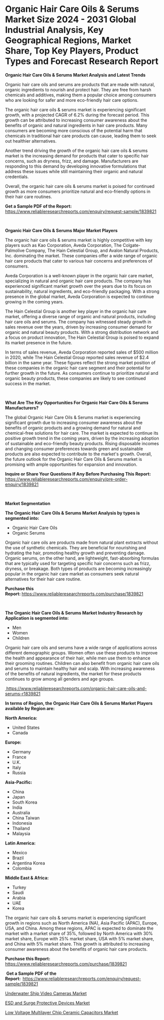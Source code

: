 <p><h1>Organic Hair Care Oils & Serums Market Size 2024 - 2031 Global Industrial Analysis, Key Geographical Regions, Market Share, Top Key Players, Product Types and Forecast Research Report</h1></p><p><strong>Organic Hair Care Oils & Serums Market Analysis and Latest Trends</strong></p>
<p><p>Organic hair care oils and serums are products that are made with natural, organic ingredients to nourish and protect hair. They are free from harsh chemicals and additives, making them a popular choice among consumers who are looking for safer and more eco-friendly hair care options.</p><p>The organic hair care oils & serums market is experiencing significant growth, with a projected CAGR of 6.2% during the forecast period. This growth can be attributed to increasing consumer awareness about the benefits of organic and natural ingredients in hair care products. Many consumers are becoming more conscious of the potential harm that chemicals in traditional hair care products can cause, leading them to seek out healthier alternatives.</p><p>Another trend driving the growth of the organic hair care oils & serums market is the increasing demand for products that cater to specific hair concerns, such as dryness, frizz, and damage. Manufacturers are responding to this demand by developing innovative formulations that address these issues while still maintaining their organic and natural credentials.</p><p>Overall, the organic hair care oils & serums market is poised for continued growth as more consumers prioritize natural and eco-friendly options in their hair care routines.</p></p>
<p><strong>Get a Sample PDF of the Report:&nbsp;</strong> <a href="https://www.reliableresearchreports.com/enquiry/request-sample/1839821">https://www.reliableresearchreports.com/enquiry/request-sample/1839821</a></p>
<p>&nbsp;</p>
<p><strong>Organic Hair Care Oils & Serums Major Market Players</strong></p>
<p><p>The organic hair care oils & serums market is highly competitive with key players such as Kao Corporation, Aveda Corporation, The Colgate-Palmolive Company, The Hain Celestial Group, and Avalon Natural Products, Inc. dominating the market. These companies offer a wide range of organic hair care products that cater to various hair concerns and preferences of consumers.</p><p>Aveda Corporation is a well-known player in the organic hair care market, specializing in natural and organic hair care products. The company has experienced significant market growth over the years due to its focus on sustainability, natural ingredients, and eco-friendly packaging. With a strong presence in the global market, Aveda Corporation is expected to continue growing in the coming years.</p><p>The Hain Celestial Group is another key player in the organic hair care market, offering a diverse range of organic and natural products, including hair care oils and serums. The company has witnessed steady growth in sales revenue over the years, driven by increasing consumer demand for organic and natural beauty products. With a strong distribution network and a focus on product innovation, The Hain Celestial Group is poised to expand its market presence in the future.</p><p>In terms of sales revenue, Aveda Corporation reported sales of $500 million in 2020, while The Hain Celestial Group reported sales revenue of $2.4 billion in the same year. These figures reflect the strong market position of these companies in the organic hair care segment and their potential for further growth in the future. As consumers continue to prioritize natural and organic beauty products, these companies are likely to see continued success in the market.</p></p>
<p>&nbsp;</p>
<p><strong>What Are The Key Opportunities For Organic Hair Care Oils & Serums Manufacturers?</strong></p>
<p><p>The global Organic Hair Care Oils & Serums market is experiencing significant growth due to increasing consumer awareness about the benefits of organic products and a growing demand for natural and chemical-free solutions for hair care. The market is expected to continue its positive growth trend in the coming years, driven by the increasing adoption of sustainable and eco-friendly beauty products. Rising disposable incomes and changing consumer preferences towards green and sustainable products are also expected to contribute to the market's growth. Overall, the future outlook for the Organic Hair Care Oils & Serums market is promising with ample opportunities for expansion and innovation.</p></p>
<p><strong>Inquire or Share Your Questions If Any Before Purchasing This Report:</strong> <a href="https://www.reliableresearchreports.com/enquiry/pre-order-enquiry/1839821">https://www.reliableresearchreports.com/enquiry/pre-order-enquiry/1839821</a></p>
<p>&nbsp;</p>
<p><strong>Market Segmentation</strong></p>
<p><strong>The Organic Hair Care Oils & Serums Market Analysis by types is segmented into:</strong></p>
<p><ul><li>Organic Hair Care Oils</li><li>Organic Serums</li></ul></p>
<p><p>Organic hair care oils are products made from natural plant extracts without the use of synthetic chemicals. They are beneficial for nourishing and hydrating the hair, promoting healthy growth and preventing damage. Organic serums, on the other hand, are lightweight, fast-absorbing formulas that are typically used for targeting specific hair concerns such as frizz, dryness, or breakage. Both types of products are becoming increasingly popular in the organic hair care market as consumers seek natural alternatives for their hair care routine.</p></p>
<p><strong>Purchase this Report:&nbsp;</strong><a href="https://www.reliableresearchreports.com/purchase/1839821">https://www.reliableresearchreports.com/purchase/1839821</a></p>
<p>&nbsp;</p>
<p><strong>The Organic Hair Care Oils & Serums Market Industry Research by Application is segmented into:</strong></p>
<p><ul><li>Men</li><li>Women</li><li>Children</li></ul></p>
<p><p>Organic hair care oils and serums have a wide range of applications across different demographic groups. Women often use these products to improve the health and appearance of their hair, while men use them to enhance their grooming routines. Children can also benefit from organic hair care oils and serums to maintain healthy hair and scalp. With increasing awareness of the benefits of natural ingredients, the market for these products continues to grow among all genders and age groups.</p></p>
<p><a href="https://www.reliableresearchreports.com/organic-hair-care-oils-and-serums-r1839821">&nbsp;https://www.reliableresearchreports.com/organic-hair-care-oils-and-serums-r1839821</a></p>
<p><strong>In terms of Region, the Organic Hair Care Oils & Serums Market Players available by Region are:</strong></p>
<p>
    <p> <strong> North America: </strong>
        <ul>
            <li>United States</li>
            <li>Canada</li>
        </ul>
        </p> 
    <p> <strong> Europe: </strong>
        <ul>
            <li>Germany</li>
            <li>France</li>
            <li>U.K.</li>
            <li>Italy</li>
            <li>Russia</li>
        </ul>
        </p> 
    <p> <strong> Asia-Pacific: </strong>
        <ul>
            <li>China</li>
            <li>Japan</li>
            <li>South Korea</li>
            <li>India</li>
            <li>Australia</li>
            <li>China Taiwan</li>
            <li>Indonesia</li>
            <li>Thailand</li>
            <li>Malaysia</li>
        </ul>
        </p> 
    <p> <strong> Latin America: </strong>
        <ul>
            <li>Mexico</li>
            <li>Brazil</li>
            <li>Argentina Korea</li>
            <li>Colombia</li>
        </ul>
        </p> 
    <p> <strong> Middle East & Africa: </strong>
        <ul>
            <li>Turkey</li>
            <li>Saudi</li>
            <li>Arabia</li>
            <li>UAE</li>
            <li>Korea</li>
        </ul>
    </p>
    </p>
<p><p>The organic hair care oils & serums market is experiencing significant growth in regions such as North America (NA), Asia Pacific (APAC), Europe, USA, and China. Among these regions, APAC is expected to dominate the market with a market share of 35%, followed by North America with 30% market share, Europe with 25% market share, USA with 5% market share, and China with 5% market share. This growth is attributed to increasing consumer awareness about the benefits of organic hair care products.</p></p>
<p><strong>Purchase this Report: </strong><a href="https://www.reliableresearchreports.com/purchase/1839821">https://www.reliableresearchreports.com/purchase/1839821</a></p>
<p>&nbsp;<strong>Get a Sample PDF of the Report:&nbsp;&nbsp;</strong><a href="https://www.reliableresearchreports.com/enquiry/request-sample/1839821">https://www.reliableresearchreports.com/enquiry/request-sample/1839821</a></p>
<p><strong></strong></p>
<p><p><a href="https://medium.com/@jewelmohr52/underwater-ship-video-cameras-market-trends-and-analysis-opportunities-and-challenges-for-future-0537a019cf61">Underwater Ship Video Cameras Market</a></p><p><a href="https://medium.com/@tiannaorton6767/comprehensive-analysis-of-the-global-esd-and-surge-protective-devices-market-growth-trends-20ad6c801842">ESD and Surge Protective Devices Market</a></p><p><a href="https://medium.com/@fredyconn_73380/global-low-voltage-multilayer-chip-ceramic-capacitors-market-exploring-market-share-market-c91f9a17f91c">Low Voltage Multilayer Chip Ceramic Capacitors Market</a></p></p>
